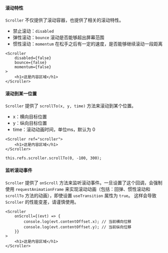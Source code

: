 #### 滚动特性

`Scroller` 不仅提供了滚动容器，也提供了相关的滚动特性。

- 禁止滚动：`disabled`
- 弹性滚动：`bounce` 滚动是否能够超出屏幕范围
- 惯性滚动：`momentum` 在松手之后有一定的速度，是否能够继续滚动一段距离

```
<Scroller
    disabled={false}
    bounce={false}
    momentum={false}
>
    <h1>这是内容区域</h1>
</Scroller>
```

#### 滚动到某一位置

`Scroller` 提供了 `scrollTo(x, y, time)` 方法来滚动到某个位置。

- x：横向目标位置
- y：纵向目标位置
- time：滚动动画时间，单位ms，默认为 0

```
<Scroller ref="scroller">
    <h1>这是内容区域</h1>
</Scroller>
```

```
this.refs.scroller.scrollTo(0, -100, 300);
```

#### 监听滚动事件

`Scroller` 提供了 `onScroll` 方法来监听滚动事件。一旦设置了这个回调，会强制使用 `requestAnimationFrame` 来实现滚动动画（包括：回弹、惯性滚动和 `scrollTo` 方法的动画），即使设置 `useTransition` 属性为 `true`。
这样会导致 `Scroller` 的性能变差，请谨慎使用。

```
<Scroller
    onScroll={(evt) => {
        console.log(evt.contentOffset.x); // 当前横向位移
        console.log(evt.contentOffset.y); // 当前纵向位移
    }}
>
    <h1>这是内容区域</h1>
</Scroller>
```